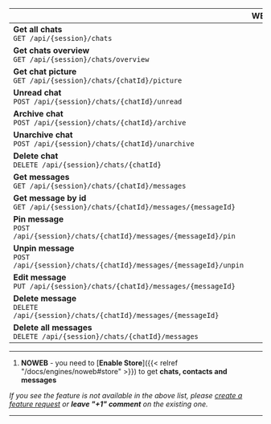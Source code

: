 |                                                                                        | WEBJS | NOWEB | GOWS |
|----------------------------------------------------------------------------------------|:-----:|:-----:|:-----|
| **Get all chats** <br> `GET /api/{session}/chats`                                      |  ✔️   |  ✔️¹  |      |
| **Get chats overview** <br> `GET /api/{session}/chats/overview`                        |  ✔️   |  ✔️¹  |      |
| **Get chat picture** <br> `GET /api/{session}/chats/{chatId}/picture`                  |  ✔️   |  ✔️¹  |      |
| **Unread chat** <br> `POST /api/{session}/chats/{chatId}/unread`                       |  ✔️   |  ✔️¹  |      |
| **Archive chat** <br> `POST /api/{session}/chats/{chatId}/archive`                     |  ✔️   |  ✔️¹  |      |
| **Unarchive chat** <br> `POST /api/{session}/chats/{chatId}/unarchive`                 |  ✔️   |  ✔️¹  |      |
| **Delete chat** <br> `DELETE /api/{session}/chats/{chatId}`                            |  ✔️   |       |      |
| **Get messages** <br> `GET /api/{session}/chats/{chatId}/messages`                     |  ✔️   |  ✔️¹  |      |
| **Get message by id** <br> `GET /api/{session}/chats/{chatId}/messages/{messageId}`    |  ✔️   |  ✔️¹  |      |
| **Pin message** <br> `POST /api/{session}/chats/{chatId}/messages/{messageId}/pin`     |  ✔️   |  ✔️   |      |
| **Unpin message** <br> `POST /api/{session}/chats/{chatId}/messages/{messageId}/unpin` |  ✔️   |  ✔️   |      |
| **Edit message** <br> `PUT /api/{session}/chats/{chatId}/messages/{messageId}`         |  ✔️   |  ✔️   |      |
| **Delete message** <br> `DELETE /api/{session}/chats/{chatId}/messages/{messageId}`    |  ✔️   |  ✔️   |      |
| **Delete all messages** <br> `DELETE /api/{session}/chats/{chatId}/messages`           |  ✔️   |       |      |

****
1. **NOWEB** - you need to [**Enable Store**]({{< relref "/docs/engines/noweb#store" >}}) to get **chats, contacts and messages**

_If you see the feature is not available in the above list, please [create a feature request](https://github.com/devlikeapro/waha/issues/new/choose) or **leave "+1" comment** on the existing one._
****
